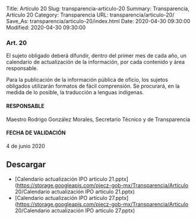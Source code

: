 Title: Artículo 20
Slug: transparencia-articulo-20
Summary: Transparencia, Artículo 20
Category: Transparencia
URL: transparencia/articulo-20/
Save_As: transparencia/articulo-20/index.html
Date: 2020-04-30 09:30:00
Modified: 2020-04-30 09:30:00


### Art. 20

El sujeto obligado deberá difundir, dentro del primer mes de cada año, un calendario de actualización de la información, por cada contenido y área responsable.

Para la publicación de la información pública de oficio, los sujetos obligados utilizarán formatos de fácil comprensión. Se procurará, en la medida de lo posible, la traducción a lenguas indígenas.

#### RESPONSABLE

Maestro Rodrigo González Morales, Secretario Técnico y de Transparencia

#### FECHA DE VALIDACIÓN

4 de junio 2020


## Descargar


* [Calendario actualización IPO articulo 21.pptx](https://storage.googleapis.com/pjecz-gob-mx/Transparencia/Artículo 20/Calendario actualización IPO articulo 21.pptx)
* [Calendario actualización IPO articulo 27.pptx](https://storage.googleapis.com/pjecz-gob-mx/Transparencia/Artículo 20/Calendario actualización IPO articulo 27.pptx)


